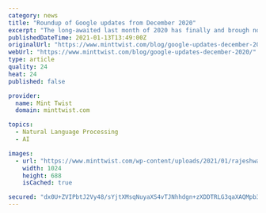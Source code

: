 ```yaml
---
category: news
title: "Roundup of Google updates from December 2020"
excerpt: "The long-awaited last month of 2020 has finally and brough not only hope for a brighter year ahead but a whole new round of Google updates."
publishedDateTime: 2021-01-13T13:49:00Z
originalUrl: "https://www.minttwist.com/blog/google-updates-december-2020/"
webUrl: "https://www.minttwist.com/blog/google-updates-december-2020/"
type: article
quality: 24
heat: 24
published: false

provider:
  name: Mint Twist
  domain: minttwist.com

topics:
  - Natural Language Processing
  - AI

images:
  - url: "https://www.minttwist.com/wp-content/uploads/2021/01/rajeshwar-bachu-K4txLik7pnY-unsplash-1-scaled-e1610534585879-1024x688.jpg"
    width: 1024
    height: 688
    isCached: true

secured: "dx0U+ZVIPbtJ2Vy48/sYjtXMsqNuyaXS4vTJNhhdgn+zXDDTRLG3qaXAQMpb35nTAPyTg6ONKn/Sr75bGDmY9iYgeJNWWrkcy7pIpmhq0yi29QhcDT3LEz6Hf48kHyVEOsfttY8BcytmsiclOxvpOpwP0ewuE455V8JqPuud/gw3wkXniHRz/s1CZx5nlQFK8pTR9EmIoj6HrgmuqCxKjLHU2Ik+lVnOB147gHFazmG4t74tj4MVaZJj7qXaj8BZxzo74vZZoVXT8cGT8TIeAh4P3+b8N879nhpbsboZo/TkWFBKDHsQPkBtA4CxaZLEGytDeq7cOc/Bzb9+sv7g089gccjmui0xC+0++wc1sSs=;6cAvS0T33z+5bW5SdEvQqw=="
---
```


